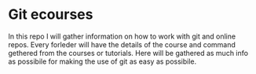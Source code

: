 # Git ecourses 
In this repo I will gather information on how to work with git and online repos. Every forleder will have the details of the course and command gethered from the courses or tutorials. Here will be gathered as much info as possibile for making the use of git as easy as possibile.
